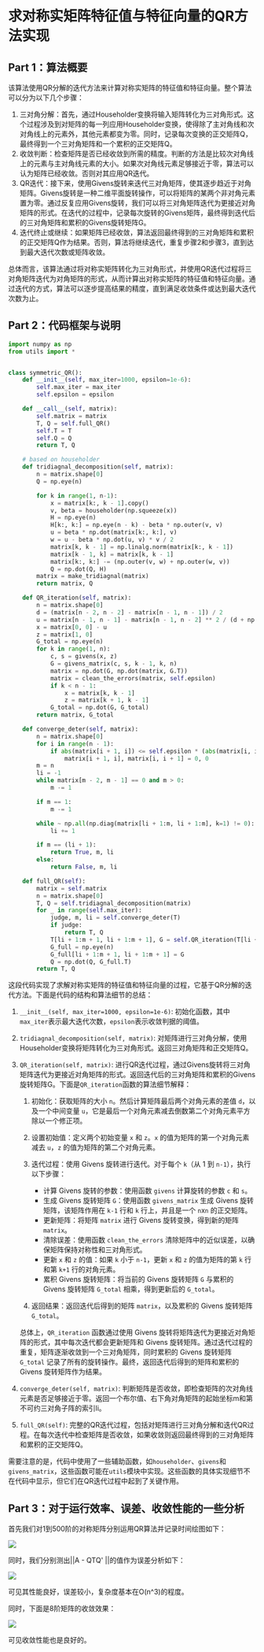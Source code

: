 # 求对称实矩阵特征值与特征向量的QR方法实现



## Part 1：算法概要

该算法使用QR分解的迭代方法来计算对称实矩阵的特征值和特征向量。整个算法可以分为以下几个步骤：

1. 三对角分解：首先，通过Householder变换将输入矩阵转化为三对角形式。这个过程涉及到对矩阵的每一列应用Householder变换，使得除了主对角线和次对角线上的元素外，其他元素都变为零。同时，记录每次变换的正交矩阵Q，最终得到一个三对角矩阵和一个累积的正交矩阵Q。
2. 收敛判断：检查矩阵是否已经收敛到所需的精度。判断的方法是比较次对角线上的元素与主对角线元素的大小。如果次对角线元素足够接近于零，算法可以认为矩阵已经收敛。否则对其应用QR迭代。
3. QR迭代：接下来，使用Givens旋转来迭代三对角矩阵，使其逐步趋近于对角矩阵。Givens旋转是一种二维平面旋转操作，可以将矩阵的某两个非对角元素置为零。通过反复应用Givens旋转，我们可以将三对角矩阵迭代为更接近对角矩阵的形式。在迭代的过程中，记录每次旋转的Givens矩阵，最终得到迭代后的三对角矩阵和累积的Givens旋转矩阵G。
4. 迭代终止或继续：如果矩阵已经收敛，算法返回最终得到的三对角矩阵和累积的正交矩阵Q作为结果。否则，算法将继续迭代，重复步骤2和步骤3，直到达到最大迭代次数或矩阵收敛。

总体而言，该算法通过将对称实矩阵转化为三对角形式，并使用QR迭代过程将三对角矩阵迭代为对角矩阵的形式，从而计算出对称实矩阵的特征值和特征向量。通过迭代的方式，算法可以逐步提高结果的精度，直到满足收敛条件或达到最大迭代次数为止。



## Part 2：代码框架与说明

```py
import numpy as np
from utils import *


class symmetric_QR():
    def __init__(self, max_iter=1000, epsilon=1e-6):
        self.max_iter = max_iter
        self.epsilon = epsilon

    def __call__(self, matrix):
        self.matrix = matrix
        T, Q = self.full_QR()
        self.T = T
        self.Q = Q
        return T, Q

    # based on householder
    def tridiagnal_decomposition(self, matrix):
        n = matrix.shape[0]
        Q = np.eye(n)

        for k in range(1, n-1):
            x = matrix[k:, k - 1].copy()
            v, beta = householder(np.squeeze(x))
            H = np.eye(n)
            H[k:, k:] = np.eye(n - k) - beta * np.outer(v, v)
            u = beta * np.dot(matrix[k:, k:], v)
            w = u - beta * np.dot(u, v) * v / 2
            matrix[k, k - 1] = np.linalg.norm(matrix[k:, k - 1])
            matrix[k - 1, k] = matrix[k, k - 1]
            matrix[k:, k:] -= (np.outer(v, w) + np.outer(w, v))
            Q = np.dot(Q, H)
        matrix = make_tridiagnal(matrix)
        return matrix, Q

    def QR_iteration(self, matrix):
        n = matrix.shape[0]
        d = (matrix[n - 2, n - 2] - matrix[n - 1, n - 1]) / 2
        u = matrix[n - 1, n - 1] - matrix[n - 1, n - 2] ** 2 / (d + np.sign(d) * np.sqrt(d ** 2 + matrix[n - 1, n - 2] ** 2))
        x = matrix[0, 0] - u
        z = matrix[1, 0]
        G_total = np.eye(n)
        for k in range(1, n):
            c, s = givens(x, z)
            G = givens_matrix(c, s, k - 1, k, n)
            matrix = np.dot(G, np.dot(matrix, G.T))
            matrix = clean_the_errors(matrix, self.epsilon)
            if k < n - 1:
                x = matrix[k, k - 1]
                z = matrix[k + 1, k - 1]
            G_total = np.dot(G, G_total)
        return matrix, G_total

    def converge_deter(self, matrix):
        n = matrix.shape[0]
        for i in range(n - 1):
            if abs(matrix[i + 1, i]) <= self.epsilon * (abs(matrix[i, i]) + abs(matrix[i + 1, i + 1])):
                matrix[i + 1, i], matrix[i, i + 1] = 0, 0
        m = n
        li = -1
        while matrix[m - 2, m - 1] == 0 and m > 0:
            m -= 1

        if m == 1:
            m -= 1

        while ~ np.all(np.diag(matrix[li + 1:m, li + 1:m], k=1) != 0):
            li += 1

        if m == (li + 1):
            return True, m, li
        else:
            return False, m, li

    def full_QR(self):
        matrix = self.matrix
        n = matrix.shape[0]
        T, Q = self.tridiagnal_decomposition(matrix)
        for _ in range(self.max_iter):
            judge, m, li = self.converge_deter(T)
            if judge:
                return T, Q
            T[li + 1:m + 1, li + 1:m + 1], G = self.QR_iteration(T[li + 1:m + 1, li + 1:m + 1])
            G_full = np.eye(n)
            G_full[li + 1:m + 1, li + 1:m + 1] = G
            Q = np.dot(Q, G_full.T)
        return T, Q

```

这段代码实现了求解对称实矩阵的特征值和特征向量的过程，它基于QR分解的迭代方法。下面是代码的结构和算法细节的总结：

1. `__init__(self, max_iter=1000, epsilon=1e-6)`: 初始化函数，其中`max_iter`表示最大迭代次数，`epsilon`表示收敛判据的阈值。

2. `tridiagnal_decomposition(self, matrix)`: 对矩阵进行三对角分解，使用Householder变换将矩阵转化为三对角形式。返回三对角矩阵和正交矩阵Q。

3. `QR_iteration(self, matrix)`: 进行QR迭代过程，通过Givens旋转将三对角矩阵迭代为更接近对角矩阵的形式。返回迭代后的三对角矩阵和累积的Givens旋转矩阵G。下面是`QR_iteration`函数的算法细节解释：

   1. 初始化：获取矩阵的大小 `n`。然后计算矩阵最后两个对角元素的差值 `d`，以及一个中间变量 `u`，它是最后一个对角元素减去倒数第二个对角元素平方除以一个修正项。

   2. 设置初始值：定义两个初始变量 `x` 和 `z`。`x` 的值为矩阵的第一个对角元素减去 `u`，`z` 的值为矩阵的第二个对角元素。

   3. 迭代过程：使用 Givens 旋转进行迭代。对于每个 `k`（从 1 到 `n-1`），执行以下步骤：
      - 计算 Givens 旋转的参数：使用函数 `givens` 计算旋转的参数 `c` 和 `s`。
      - 生成 Givens 旋转矩阵 `G`：使用函数 `givens_matrix` 生成 Givens 旋转矩阵，该矩阵作用在 `k-1` 行和 `k` 行上，并且是一个 `n`x`n` 的正交矩阵。
      - 更新矩阵：将矩阵 `matrix` 进行 Givens 旋转变换，得到新的矩阵 `matrix`。
      - 清除误差：使用函数 `clean_the_errors` 清除矩阵中的近似误差，以确保矩阵保持对称性和三对角形式。
      - 更新 `x` 和 `z` 的值：如果 `k` 小于 `n-1`，更新 `x` 和 `z` 的值为矩阵的第 `k` 行和第 `k+1` 行的对角元素。
      - 累积 Givens 旋转矩阵：将当前的 Givens 旋转矩阵 `G` 与累积的 Givens 旋转矩阵 `G_total` 相乘，得到更新后的 `G_total`。

   4. 返回结果：返回迭代后得到的矩阵 `matrix`，以及累积的 Givens 旋转矩阵 `G_total`。

   总体上，`QR_iteration` 函数通过使用 Givens 旋转将矩阵迭代为更接近对角矩阵的形式，其中每次迭代都会更新矩阵和 Givens 旋转矩阵。通过迭代过程的重复，矩阵逐渐收敛到一个三对角矩阵，同时累积的 Givens 旋转矩阵 `G_total` 记录了所有的旋转操作。最终，返回迭代后得到的矩阵和累积的 Givens 旋转矩阵作为结果。

4. `converge_deter(self, matrix)`: 判断矩阵是否收敛，即检查矩阵的次对角线元素是否足够接近于零。返回一个布尔值、右下角对角矩阵的起始坐标m和第不可约三对角子阵的索引li。

5. `full_QR(self)`: 完整的QR迭代过程，包括对矩阵进行三对角分解和迭代QR过程。在每次迭代中检查矩阵是否收敛，如果收敛则返回最终得到的三对角矩阵和累积的正交矩阵Q。

需要注意的是，代码中使用了一些辅助函数，如`householder`、`givens`和`givens_matrix`，这些函数可能在`utils`模块中实现。这些函数的具体实现细节不在代码中显示，但它们在QR迭代过程中起到了关键作用。



## Part 3：对于运行效率、误差、收敛性能的一些分析

首先我们对1到500阶的对称矩阵分别运用QR算法并记录时间绘图如下：

![](time.png)



同时，我们分别测出||A - QTQ' ||的值作为误差分析如下：

![](error.png)



可见其性能良好，误差较小，复杂度基本在O(n^3)的程度。

同时，下面是8阶矩阵的收敛效果：

![](converge.png)

可见收敛性能也是良好的。

